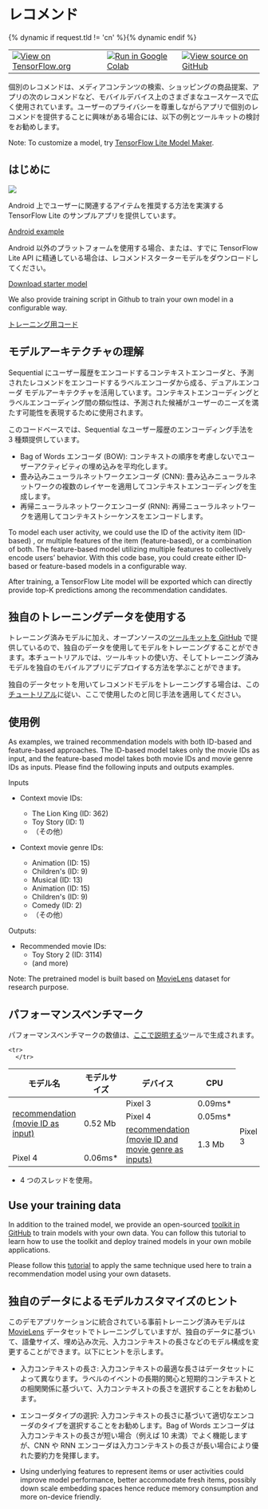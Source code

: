 # レコメンド

<table class="tfo-notebook-buttons" align="left">   <td>     <a target="_blank" href="https://www.tensorflow.org/lite/examples/recommendation/overview"><img src="https://www.tensorflow.org/images/tf_logo_32px.png">View on TensorFlow.org</a>   </td>   {% dynamic if request.tld != 'cn' %}<td>     <a target="_blank" href="https://colab.research.google.com/github/tensorflow/examples/blob/master/lite/examples/recommendation/ml/ondevice_recommendation.ipynb"><img src="https://www.tensorflow.org/images/colab_logo_32px.png">Run in Google Colab</a>   </td>{% dynamic endif %}   <td>     <a target="_blank" href="https://github.com/tensorflow/examples/blob/master/lite/examples/recommendation/ml/ondevice_recommendation.ipynb"><img src="https://www.tensorflow.org/images/GitHub-Mark-32px.png">View source on GitHub</a>   </td> </table>

個別のレコメンドは、メディアコンテンツの検索、ショッピングの商品提案、アプリの次のレコメンドなど、モバイルデバイス上のさまざまなユースケースで広く使用されています。ユーザーのプライバシーを尊重しながらアプリで個別のレコメンドを提供することに興味がある場合には、以下の例とツールキットの検討をお勧めします。

Note: To customize a model, try [TensorFlow Lite Model Maker](https://www.tensorflow.org/lite/guide/model_maker).

## はじめに


<img src="images/screenshot.gif" class="attempt-right" style="max-width: 300px">

Android 上でユーザーに関連するアイテムを推奨する方法を実演する TensorFlow Lite のサンプルアプリを提供しています。

<a class="button button-primary" href="https://github.com/tensorflow/examples/tree/master/lite/examples/recommendation/android">Android example</a>

Android 以外のプラットフォームを使用する場合、または、すでに TensorFlow Lite API に精通している場合は、レコメンドスターターモデルをダウンロードしてください。

<a class="button button-primary" href="https://storage.googleapis.com/download.tensorflow.org/models/tflite/recommendation/20200720/recommendation.tar.gz">Download starter model</a>

We also provide training script in Github to train your own model in a configurable way.

<a class="button button-primary" href="https://github.com/tensorflow/examples/tree/master/lite/examples/recommendation/ml">トレーニング用コード</a>

## モデルアーキテクチャの理解

Sequential にユーザー履歴をエンコードするコンテキストエンコーダと、予測されたレコメンドをエンコードするラベルエンコーダから成る、デュアルエンコーダ モデルアーキテクチャを活用しています。コンテキストエンコーディングとラベルエンコーディング間の類似性は、予測された候補がユーザーのニーズを満たす可能性を表現するために使用されます。

このコードベースでは、Sequential なユーザー履歴のエンコーディング手法を 3 種類提供しています。

- Bag of Words エンコーダ (BOW): コンテキストの順序を考慮しないでユーザーアクティビティの埋め込みを平均化します。
- 畳み込みニューラルネットワークエンコーダ (CNN): 畳み込みニューラルネットワークの複数のレイヤーを適用してコンテキストエンコーディングを生成します。
- 再帰ニューラルネットワークエンコーダ (RNN): 再帰ニューラルネットワークを適用してコンテキストシーケンスをエンコードします。

To model each user activity, we could use the ID of the activity item (ID-based) , or multiple features of the item (feature-based), or a combination of both. The feature-based model utilizing multiple features to collectively encode users’ behavior. With this code base, you could create either ID-based or feature-based models in a configurable way.

After training, a TensorFlow Lite model will be exported which can directly provide top-K predictions among the recommendation candidates.

## 独自のトレーニングデータを使用する

トレーニング済みモデルに加え、オープンソースの[ツールキットを GitHub](https://github.com/tensorflow/examples/tree/master/lite/examples/recommendation/ml) で提供しているので、独自のデータを使用してモデルをトレーニングすることができます。本チュートリアルでは、ツールキットの使い方、そしてトレーニング済みモデルを独自のモバイルアプリにデプロイする方法を学ぶことができます。

独自のデータセットを用いてレコメンドモデルをトレーニングする場合は、この[チュートリアル](https://github.com/tensorflow/examples/tree/master/lite/examples/recommendation/ml/ondevice_recommendation.ipynb)に従い、ここで使用したのと同じ手法を適用してください。

## 使用例

As examples, we trained recommendation models with both ID-based and feature-based approaches. The ID-based model takes only the movie IDs as input, and the feature-based model takes both movie IDs and movie genre IDs as inputs. Please find the following inputs and outputs examples.

Inputs

- Context movie IDs:

    - The Lion King (ID: 362)
    - Toy Story (ID: 1)
    - （その他）

- Context movie genre IDs:

    - Animation (ID: 15)
    - Children's (ID: 9)
    - Musical (ID: 13)
    - Animation (ID: 15)
    - Children's (ID: 9)
    - Comedy (ID: 2)
    - （その他）

Outputs:

- Recommended movie IDs:
    - Toy Story 2 (ID: 3114)
    - (and more)

Note: The pretrained model is built based on [MovieLens](https://grouplens.org/datasets/movielens/1m/) dataset for research purpose.

## パフォーマンスベンチマーク

パフォーマンスベンチマークの数値は、[ここで説明する](https://www.tensorflow.org/lite/performance/benchmarks)ツールで生成されます。

<table>
  <thead>
    <tr>
      <th>モデル名</th>
      <th>モデルサイズ</th>
      <th>デバイス</th>
      <th>CPU</th>
    </tr>
  </thead>
  <tbody>
    <tr>
      </tr>
<tr>
        <td rowspan="3">
          <a href="https://storage.googleapis.com/download.tensorflow.org/models/tflite/recommendation/20200720/model.tar.gz">recommendation (movie ID as input)</a>
        </td>
        <td rowspan="3">       0.52 Mb</td>
        <td>Pixel 3</td>
        <td>0.09ms*</td>
      </tr>
       <tr>
         <td>Pixel 4</td>
        <td>0.05ms*</td>
      </tr>
    
    <tr>
      </tr>
<tr>
        <td rowspan="3">
          <a href="https://storage.googleapis.com/download.tensorflow.org/models/tflite/recommendation/20210317/recommendation_cnn_i10i32o100.tflite">recommendation (movie ID and movie genre as inputs)</a>
        </td>
        <td rowspan="3">           1.3 Mb         </td>
        <td>Pixel 3</td>
        <td>0.13ms*</td>
      </tr>
       <tr>
         <td>Pixel 4 </td>
        <td>0.06ms*</td>
      </tr>
    
  </tbody>
</table>

* 4 つのスレッドを使用。

## Use your training data

In addition to the trained model, we provide an open-sourced [toolkit in GitHub](https://github.com/tensorflow/examples/tree/master/lite/examples/recommendation/ml) to train models with your own data. You can follow this tutorial to learn how to use the toolkit and deploy trained models in your own mobile applications.

Please follow this [tutorial](https://github.com/tensorflow/examples/tree/master/lite/examples/recommendation/ml/ondevice_recommendation.ipynb) to apply the same technique used here to train a recommendation model using your own datasets.

## 独自のデータによるモデルカスタマイズのヒント

このデモアプリケーションに統合されている事前トレーニング済みモデルは [MovieLens](https://grouplens.org/datasets/movielens/1m/) データセットでトレーニングしていますが、独自のデータに基づいて、語彙サイズ、埋め込み次元、入力コンテキストの長さなどのモデル構成を変更することができます。以下にヒントを示します。

- 入力コンテキストの長さ: 入力コンテキストの最適な長さはデータセットによって異なります。ラベルのイベントの長期的関心と短期的コンテキストとの相関関係に基づいて、入力コンテキストの長さを選択することをお勧めします。

- エンコーダタイプの選択: 入力コンテキストの長さに基づいて適切なエンコーダのタイプを選択することをお勧めします。Bag of Words エンコーダは入力コンテキストの長さが短い場合（例えば 10 未満）でよく機能しますが、CNN や RNN エンコーダは入力コンテキストの長さが長い場合により優れた要約力を発揮します。

- Using underlying features to represent items or user activities could improve model performance, better accommodate fresh items, possibly down scale embedding spaces hence reduce memory consumption and more on-device friendly.

